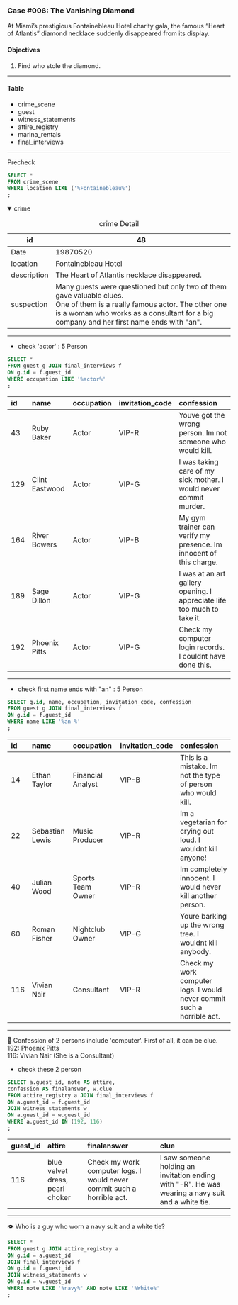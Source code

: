 ### Case #006: The Vanishing Diamond
At Miami’s prestigious Fontainebleau Hotel charity gala, the famous “Heart of Atlantis” diamond necklace suddenly disappeared from its display.
  
#### Objectives
1. Find who stole the diamond.
---
#### Table
* crime_scene
* guest
* witness_statements
* attire_registry
* marina_rentals
* final_interviews
---
Precheck
```SQL
SELECT *
FROM crime_scene
WHERE location LIKE ('%Fontainebleau%')
;
```

<details open><summary> crime </summary>

  
<table>
  <caption> crime Detail </caption>
  <thead>
    <tr>
      <th>id</th> <th>48</th>
    </tr>
  </thead>
    <tr>
    <td> Date </td> <td>19870520</td>
  </tr>
  <tr>
    <td> location </td> <td>Fontainebleau Hotel</td>
  </tr>
  <tr>
    <td> description </td> <td>The Heart of Atlantis necklace disappeared. </td>
  </tr>
    <tr>
    <td> suspection </td> <td>Many guests were questioned but only two of them gave valuable clues. </br> One of them is a really famous actor. The other one is a woman who works as a consultant for a big company and her first name ends with "an".</td>
  </tr>
</table>
</details>

---
* check 'actor' : 5 Person
```sql
SELECT *
FROM guest g JOIN final_interviews f
ON g.id = f.guest_id
WHERE occupation LIKE '%actor%'
;
```
|id|name|occupation|invitation_code|confession|
|:----|:----|:----|:----|:----|
|43|Ruby Baker|Actor|VIP-R|Youve got the wrong person. Im not someone who would kill.|
|129|Clint Eastwood|Actor|VIP-G|I was taking care of my sick mother. I would never commit murder.|
|164|River Bowers|Actor|VIP-B|My gym trainer can verify my presence. Im innocent of this charge.|
|189|Sage Dillon|Actor|VIP-G|I was at an art gallery opening. I appreciate life too much to take it.|
|192|Phoenix Pitts|Actor|VIP-G|Check my computer login records. I couldnt have done this.|
---
* check first name ends with "an" : 5 Person
```sql
SELECT g.id, name, occupation, invitation_code, confession
FROM guest g JOIN final_interviews f
ON g.id = f.guest_id
WHERE name LIKE '%an %'
;
```
|id|name|occupation|invitation_code|confession|
|:----|:----|:----|:----|:----|
|14|Ethan Taylor|Financial Analyst|VIP-B|This is a mistake. Im not the type of person who would kill.|
|22|Sebastian Lewis|Music Producer|VIP-R|Im a vegetarian for crying out loud. I wouldnt kill anyone!|
|40|Julian Wood|Sports Team Owner|VIP-R|Im completely innocent. I would never kill another person.|
|60|Roman Fisher|Nightclub Owner|VIP-G|Youre barking up the wrong tree. I wouldnt kill anybody.|
|116|Vivian Nair|Consultant|VIP-R|Check my work computer logs. I would never commit such a horrible act.|
---
🧐 Confession of 2 persons include 'computer'. First of all, it can be clue.  
192:	Phoenix Pitts  
116:	Vivian Nair (She is a Consultant)  
* check these 2 person
```sql
SELECT a.guest_id, note AS attire, 
confession AS finalanswer, w.clue
FROM attire_registry a JOIN final_interviews f
ON a.guest_id = f.guest_id
JOIN witness_statements w
ON a.guest_id = w.guest_id
WHERE a.guest_id IN (192, 116)
;
```
|guest_id|attire|finalanswer|clue|
|:----|:----|:----|:----|
|116|blue velvet dress, pearl choker|Check my work computer logs. I would never commit such a horrible act.|I saw someone holding an invitation ending with "-R". He was wearing a navy suit and a white tie.|
---
👁️ Who is a guy who worn a navy suit and a white tie?
```SQL
SELECT *
FROM guest g JOIN attire_registry a
ON g.id = a.guest_id
JOIN final_interviews f
ON g.id = f.guest_id
JOIN witness_statements w
ON g.id = w.guest_id
WHERE note LIKE '%navy%' AND note LIKE '%White%'
;
```

